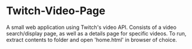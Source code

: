 # Twitch-Video-Page
A small web application using Twitch's video API. Consists of a video search/display page, as well as a details page for specific videos.
To run, extract contents to folder and open 'home.html' in browser of choice.
